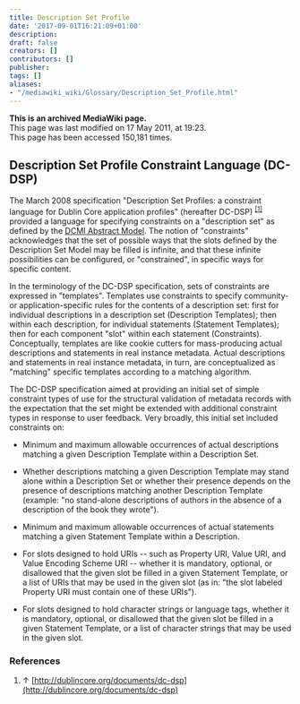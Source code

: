 ```yaml
---
title: Description Set Profile
date: '2017-09-01T16:21:09+01:00'
description: 
draft: false
creators: []
contributors: []
publisher: 
tags: []
aliases:
- "/mediawiki_wiki/Glossary/Description_Set_Profile.html"
---
```


 **This is an archived MediaWiki page.**  
This page was last modified on 17 May 2011, at 19:23.  
This page has been accessed 150,181 times.

## Description Set Profile Constraint Language (DC-DSP) 

The March 2008 specification "Description Set Profiles: a constraint language for Dublin Core application profiles" (hereafter DC-DSP) <sup id="cite_ref-0" class="reference"><a href="#cite_note-0">[1]</a></sup> provided a language for specifying constraints on a "description set" as defined by the [DCMI Abstract Model](/mediawiki_wiki/Glossary/DCMI_Abstract_Model "Glossary/DCMI Abstract Model"). The notion of "constraints" acknowledges that the set of possible ways that the slots defined by the Description Set Model may be filled is infinite, and that these infinite possibilities can be configured, or "constrained", in specific ways for specific content.

In the terminology of the DC-DSP specification, sets of constraints are expressed in "templates". Templates use constraints to specify community- or application-specific rules for the contents of a description set: first for individual descriptions in a description set (Description Templates); then within each description, for individual statements (Statement Templates); then for each component "slot" within each statement (Constraints). Conceptually, templates are like cookie cutters for mass-producing actual descriptions and statements in real instance metadata. Actual descriptions and statements in real instance metadata, in turn, are conceptualized as "matching" specific templates according to a matching algorithm.

The DC-DSP specification aimed at providing an initial set of simple constraint types of use for the structural validation of metadata records with the expectation that the set might be extended with additional constraint types in response to user feedback. Very broadly, this initial set included constraints on:

- Minimum and maximum allowable occurrences of actual descriptions matching a given Description Template within a Description Set.

- Whether descriptions matching a given Description Template may stand alone within a Description Set or whether their presence depends on the presence of descriptions matching another Description Template (example: "no stand-alone descriptions of authors in the absence of a description of the book they wrote"). 

- Minimum and maximum allowable occurrences of actual statements matching a given Statement Template within a Description.

- For slots designed to hold URIs -- such as Property URI, Value URI, and Value Encoding Scheme URI -- whether it is mandatory, optional, or disallowed that the given slot be filled in a given Statement Template, or a list of URIs that may be used in the given slot (as in: "the slot labeled Property URI must contain one of these URIs").

- For slots designed to hold character strings or language tags, whether it is mandatory, optional, or disallowed that the given slot be filled in a given Statement Template, or a list of character strings that may be used in the given slot.

### References 

1. ↑ [http://dublincore.org/documents/dc-dsp](http://dublincore.org/documents/dc-dsp)

